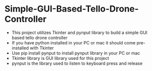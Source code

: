 # Simple-GUI-Based-Tello-Drone-Controller

- This project utilizes Tkinter and pynput library to build a simple GUI based tello drone controller
- If you have python installed in your PC or mac it should come pre-installed with Tkinter
- Use pip install pynput to install pynput library in your PC or mac
- Tkinter library is GUI library used for this project
- pynput is the library used to listen to keyboard press and release
